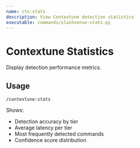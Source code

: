 ```yaml
---
name: ctx:stats
description: View Contextune detection statistics
executable: commands/slashsense-stats.py
---
```


# Contextune Statistics

Display detection performance metrics.

## Usage

`/contextune:stats`

Shows:
- Detection accuracy by tier
- Average latency per tier
- Most frequently detected commands
- Confidence score distribution